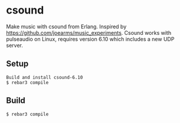 csound
======

Make music with csound from Erlang. Inspired by https://github.com/joearms/music_experiments. Csound works with pulseaudio on Linux, requires version 6.10 which includes a new UDP server.

Setup
-----

    Build and install csound-6.10
    $ rebar3 compile

Build
-----

    $ rebar3 compile
